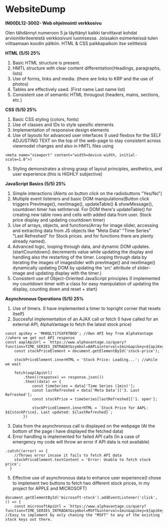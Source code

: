 # WebsiteDump
**IN00DL12-3002- Web ohjelmointi verkkosivu**

Olen tähdännyt numeroon 5 ja täyttänyt kaikki tarvittavat kohdat arviointikriteereistä verkkosivuni luomisessa. Joissakin esimerkeissä tulen viittaamaan koodin pätkiin. HTML & CSS paikkapaikoin itse selitteisiä

**HTML (5/5) 25%**

1. Basic HTML structure is present.
2. HMTL structure with clear content differentation(Headings, paragraphs, lists)
3. Use of forms, links and media. (there are links to KRP and the use of photos)
4. Tables are effectively used. (First name Last name list)
5. Consistent use of semantic HTML througout (headers, mains, sections, etc.)

**CSS (5/5) 25%**
1. Basic CSS styling (colors, fonts)
2. Use of classes and IDs to style spesific elements
3. Implementation of responsive design elements
4. Use of layouts for advanced user interfaces (I used flexbox for the SELF ADJUSTING TEXT on the top of the web-page to stay consistent across viewmodel changes and also in HMTL files using
```
<meta name="viewport" content="width=device-width, initial-scale=1.0">)
```
5. Styling demonstrates a strong grasp of layout principles, aesthetics, and user experience.(this is HIGHLY subjective)

**JavaScript Basics (5/5) 25%**
1. Simple interactions (Alerts on button click on the radiobuttons "Yes/No")
2. Multiple event listeners and basic DOM manipulations(Button click triggers PrevImage(), nextImage(), updateTable() & showMessage(), countdown timer has setInterval. For DOM there's updateTable() for creating new table rows and cells with added data from user. Stock price display and updating countdown timer)
3. Use of arrays, objects, and functions(Array for image slider, accessing and extracting data from JS objects like "Meta Data" "Time Series" "Last Refreshed" for Stock prices. and for functions there are plenty already named).
4. Advanced logic, looping through data, and dynamic DOM updates.(startCountdown() decrements value while updating the display and handling also the restarting of the timer. Looping through data by iterating the images of imageslider with prevImage() and nextImage() dynamically updating DOM by updating the 'src' attribute of slider-image and updating display with the timer.)
5. Consistent use of Object-Oriented JavaScript principles (I implemented my countdown timer with a class for easy manipulation of updating the display, counting down and reset + start)

**Asynchronous Operations (5/5) 25%**
1. Use of timers. (I have implemented a timer to topright corner that resets itself)
2. Succesful implementation of an AJAX call or fetch (I have called for an external API, AlphaVantage to fetch the latest stock price)
``` In this example, APPLE
const apiKey = 'MH0QLY17SXF8TB6D'; //Own API key from AlphaVantage
//where we get out API response
const aaplApiUrl = `https://www.alphavantage.co/query?function=TIME_SERIES_INTRADAY&symbol=AAPL&interval=1min&apikey=${apiKey}`; 
    const stockPriceElement = document.getElementById('stock-price');

    stockPriceElement.innerHTML = 'Stock Price: Loading...'; //while we wait

    fetch(aaplApiUrl)
        .then((response) => response.json())
        .then((data) => {
            const timeSeries = data['Time Series (1min)'];
            const lastRefreshed = data['Meta Data']['3. Last Refreshed'];
            const stockPrice = timeSeries[lastRefreshed]['1. open'];

            stockPriceElement.innerHTML = `Stock Price for AAPL: $${stockPrice}, Last updated: ${lastRefreshed}`;
        })
```
3. Data from the asynchronous call is displayed on the webpage (At the bottom of the page i have displayed the fetched data)
4. Error handling is implemented for failed API calls (In a case of emergency my code will throw an error if API data is not available)
```
.catch((error) => {
    //Throws error incase it fails to fetch API data
    stockPriceElement.textContent = 'Error: Unable to fetch stock price';
  }
```
5. Effective use of asynchronous data to enhance user experience(I chose to implement two buttons to fetch two different stock prices, in my project for APPLE and MICROSOFT)
```
document.getElementById('microsoft-stock').addEventListener('click', () => {
    const microsoftApiUrl = `https://www.alphavantage.co/query?function=TIME_SERIES_INTRADAY&symbol=MSFT&interval=1min&apikey=${apiKey}`; //Easy to implement by only chaning the "MSFT" to any of the existing stock keys out there.
```

